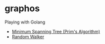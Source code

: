# graphos
Playing with Golang

- [Minimum Spanning Tree (Prim's Algorithm)](./mst/)
- [Random Walker](./randomWalker/)
